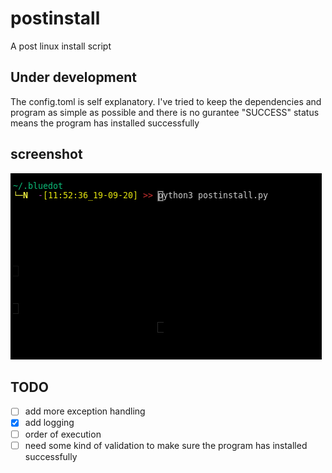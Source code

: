 # postinstall

A post linux install script 

## Under development

The config.toml is self explanatory.
I've tried to keep the dependencies and program as simple as possible
and there is no gurantee "SUCCESS" status means the program has installed successfully

## screenshot
![screencast](assets/screencast.gif)


## TODO

- [ ] add more exception handling 
- [x] add logging
- [ ] order of execution 
- [ ] need some kind of validation to make sure the program has installed successfully 
